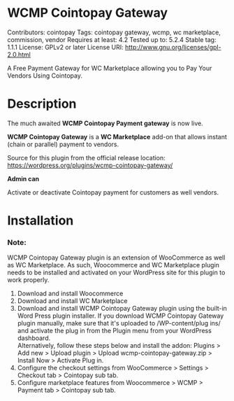 # WCMP Cointopay Gateway
Contributors: cointopay
Tags: cointopay gateway, wcmp, wc marketplace, commission, vendor
Requires at least: 4.2
Tested up to: 5.2.4
Stable tag: 1.1.1
License: GPLv2 or later
License URI: http://www.gnu.org/licenses/gpl-2.0.html

A Free Payment Gateway for WC Marketplace allowing you to Pay Your Vendors Using Cointopay.


# Description

The much awaited <strong>WCMP Cointopay Payment gateway</strong> is now live.

<strong>WCMP Cointopay Gateway</strong> is a <strong>WC Marketplace</strong> add-on that allows instant (chain or parallel) payment to vendors.

Source for this plugin from the official release location: https://wordpress.org/plugins/wcmp-cointopay-gateway/

<strong>Admin can</strong>

Activate or deactivate Cointopay payment for customers as well vendors.

# Installation

### Note:  

WCMP Cointopay Gateway plugin is an extension of WooCommerce as well as WC Marketplace. As such, Woocommerce and WC Marketplace plugin 
needs to be installed and activated on your WordPress site for this plugin to work properly.


1. Download and install Woocommerce
2. Download and install WC Marketplace
4. Download and install WCMP Cointopay Gateway plugin using the built-in Word Press plugin installer. If you download WCMP Cointopay Gateway plugin 
   manually, make sure that it's uploaded to /WP-content/plug ins/ and activate the plug in from the Plugin menu from your WordPress dashboard.      
   Alternatively, follow these steps below and install the addon: 
   Plugins > Add new > Upload plugin > Upload wcmp-cointopay-gateway.zip > Install Now > Activate Plug in.
5. Configure the checkout settings from WooCommerce > Settings > Checkout tab > Cointopay sub tab.
6. Configure marketplace features from Woocommerce > WCMP > Payment tab > Cointopay sub tab.
